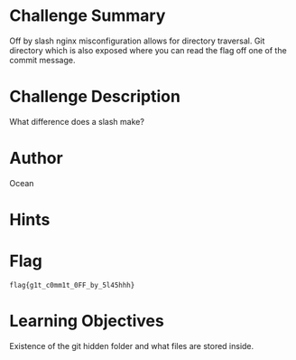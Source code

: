 # Challenge Summary

Off by slash nginx misconfiguration allows for directory traversal. Git directory which is also exposed where you can read the flag off one of the commit message. 

# Challenge Description

What difference does a slash make? 

# Author
Ocean

# Hints

# Flag

`flag{g1t_c0mm1t_0FF_by_5l45hhh}`

# Learning Objectives

Existence of the git hidden folder and what files are stored inside. 